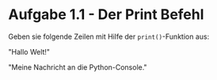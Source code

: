 # Aufgabe 1.1 - Der Print Befehl

Geben sie folgende Zeilen mit Hilfe der ```print()```-Funktion aus:

"Hallo Welt!"

"Meine Nachricht an die Python-Console."
